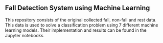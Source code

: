 ## Fall Detection System using Machine Learning
This repository consists of the original collected fall, non-fall and rest data. 
This data is used to solve a classification problem using 7 different machine learning models. Their implementation and results can be found in the Jupyter notebooks.
